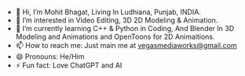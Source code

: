 - 👋 Hi, I’m Mohit Bhagat, Living In Ludhiana, Punjab, INDIA.
- 👀 I’m interested in Video Editing, 3D 2D Modeling & Animation. 
- 🌱 I’m currently learning C++ & Python in Coding, And Blender In 3D Modeling and Animations and OpenToons for 2D Animaitions.
- 📫 How to reach me: Just main me at vegasmediaworks@gmail.com
- 😄 Pronouns: He/Him
- ⚡ Fun fact: Love ChatGPT and AI
